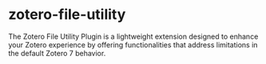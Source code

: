 # zotero-file-utility
The Zotero File Utility Plugin is a lightweight extension designed to enhance your Zotero experience by offering functionalities that address limitations in the default Zotero 7 behavior.
